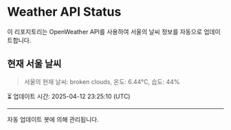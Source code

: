 
# Weather API Status

이 리포지토리는 OpenWeather API를 사용하여 서울의 날씨 정보를 자동으로 업데이트합니다.

## 현재 서울 날씨
> 서울의 현재 날씨: broken clouds, 온도: 6.44°C, 습도: 44%

⏳ 업데이트 시간: 2025-04-12 23:25:10 (UTC)

---
자동 업데이트 봇에 의해 관리됩니다.
